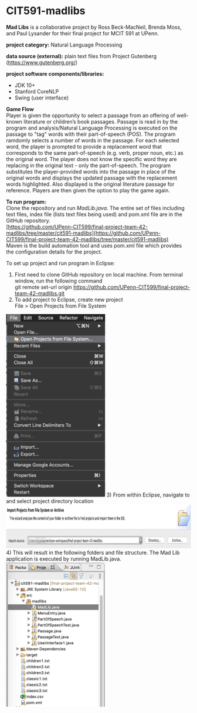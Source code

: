 # CIT591-madlibs

**Mad Libs** is a collaborative project by Ross Beck-MacNeil, Brenda Moss, and Paul Lysander for their final project for MCIT 591 at UPenn.

**project category:** Natural Language Processing

**data source (external):** plain text files from Project Gutenberg (https://www.gutenberg.org/)


**project software components/libraries:**  
- JDK 10+  
- Stanford CoreNLP  
- Swing (user interface)

**Game Flow**  
Player is given the opportunity to select a passage from an offering of well-known literature or children’s book passages. Passage is read in by the program and analysis/Natural Language Processing is executed on the passage to "tag" words with their part-of-speech (POS). The program ramdomly selects a number of words in the passage. For each selected word, the player is prompted to provide a replacement word that corresponds to the same part-of-speech (e.g. verb, proper noun, etc.) as the original word.
The player does not know the specific word they are replacing in the original text - only the part-of-speech. The program substitutes the player-provided words into the passage in place of the original words and displays the updated passage with the replacement words highlighted.  Also displayed is the original literature passage for reference. Players are then given the option to play the game again.

**To run program:**   
Clone the repository and run *MadLib.java*. The entire set of files including text files, index file (lists text files being used) and pom.xml file are in the GitHub repository.  
[https://github.com/UPenn-CIT599/final-project-team-42-madlibs/tree/master/cit591-madlibs](https://github.com/UPenn-CIT599/final-project-team-42-madlibs/tree/master/cit591-madlibs)  
Maven is the build automation tool and uses pom.xml file which provides the configuration details for the project.

To set up project and run program in Eclipse:  
1) First need to clone GitHub repository on local machine. From terminal window, run the following command  
git remote set-url origin https://github.com/UPenn-CIT599/final-project-team-42-madlibs.git
2) To add project to Eclipse, create new project  
File > Open Projects from File System  
<img src="https://github.com/UPenn-CIT599/final-project-team-42-madlibs/blob/master/screenshots/Eclipse_-_screenshot_1.jpg" width="270"/>
3) From within Eclipse, navigate to and select project directory location  
<img src="https://github.com/UPenn-CIT599/final-project-team-42-madlibs/blob/master/screenshots/Eclipse_-_screenshot_2.jpg" height="120" />  
4) This will result in the following folders and file structure. The Mad Lib application is executed by running MadLib.java.  
<img src="https://github.com/UPenn-CIT599/final-project-team-42-madlibs/blob/master/screenshots/Eclipse_-_screenshot_3.jpg" width="270" />








